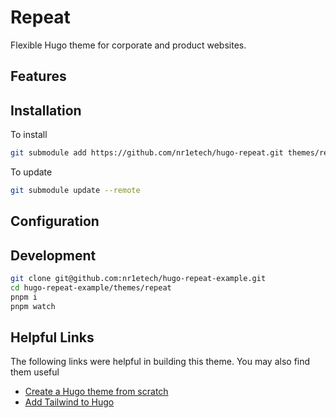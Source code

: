 # Repeat

Flexible Hugo theme for corporate and product websites.

## Features

## Installation

To install
```bash
git submodule add https://github.com/nr1etech/hugo-repeat.git themes/repeat
```

To update
```bash
git submodule update --remote
```

## Configuration

## Development

```bash
git clone git@github.com:nr1etech/hugo-repeat-example.git
cd hugo-repeat-example/themes/repeat
pnpm i
pnpm watch
```

## Helpful Links

The following links were helpful in building this theme. You may also find them useful

 - [Create a Hugo theme from scratch](https://retrolog.io/blog/creating-a-hugo-theme-from-scratch/)
 - [Add Tailwind to Hugo](https://divrhino.com/articles/add-tailwindcss-to-hugo/)
